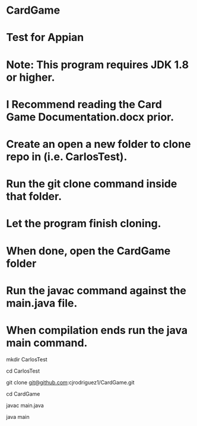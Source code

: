 # CardGame
# Test for Appian
# Note: This program requires JDK 1.8 or higher.
# I Recommend reading the Card Game Documentation.docx prior.

# Create an open a new folder to clone repo in (i.e. CarlosTest).
# Run the git clone command inside that folder. 
# Let the program finish cloning.
# When done, open the CardGame folder
# Run the javac command against the main.java file.
# When compilation ends run the java main command. 

mkdir CarlosTest

cd CarlosTest

git clone git@github.com:cjrodriguez1/CardGame.git

cd CardGame

javac main.java

java main

